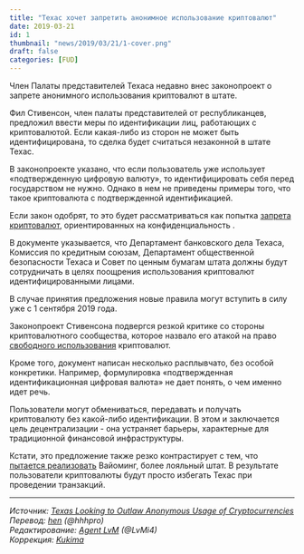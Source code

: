```yaml
---
title: "Техас хочет запретить анонимное использование криптовалют"
date: 2019-03-21
id: 1
thumbnail: "news/2019/03/21/1-cover.png"
draft: false
categories: [FUD]
---
```


Член Палаты представителей Техаса недавно внес законопроект о запрете анонимного использования криптовалют в штате.

Фил Стивенсон, член палаты представителей от республиканцев, предложил ввести меры по идентификации лиц, работающих с криптовалютой. Если какая-либо из сторон не может быть идентифицирована, то сделка будет считаться незаконной в штате Техас.

В законопроекте указано, что если пользователь уже использует «подтвержденную цифровую валюту», то идентифицировать себя перед государством не нужно. Однако в нем не приведены примеры того, что такое криптовалюта с подтвержденной идентификацией.

Если закон одобрят, то это будет рассматриваться как попытка [запрета криптовалют](https://beincrypto.com/xmr-monero-price-prediction-2018-2019-2020-5-years/), ориентированных на конфиденциальность .

В документе указывается, что Департамент банковского дела Техаса, Комиссия по кредитным союзам, Департамент общественной безопасности Техаса и Совет по ценным бумагам штата должны будут сотрудничать в целях поощрения использования криптовалют идентифицированными лицами.

В случае принятия предложения новые правила могут вступить в силу уже с 1 сентября 2019 года.

Законопроект Стивенсона подвергся резкой критике со стороны криптовалютного сообщества, которое назвало его атакой на право [свободного использования](https://beincrypto.com/bitcoin-on-the-right-path-with-its-right-of-use-intact/) криптовалют.

Кроме того, документ написан несколько расплывчато, без особой конкретики. Например, формулировка «подтвержденная идентификационная цифровая валюта» не дает понять, о чем именно идет речь.

Пользователи могут обмениваться, передавать и получать криптовалюту без какой-либо идентификации. В этом и заключается цель децентрализации - она устраняет барьеры, характерные для традиционной финансовой инфраструктуры.

Кстати, это предложение также резко контрастирует с тем, что [пытается реализовать](https://beincrypto.com/wyoming-pushes-bill-into-law-for-property-rights-on-digital-assets/) Вайоминг, более лояльный штат. В результате пользователи криптовалюты будут просто избегать Техас при проведении транзакций.

---
_Источник: [Texas Looking to Outlaw Anonymous Usage of Cryptocurrencies](https://beincrypto.com/texas-looking-to-outlaw-anonymous-usage-of-cryptocurrencies/)
Перевод: [hen](https://xmr.ru/members/58/) (@hhhpro)  
Редактирование: [Agent LvM](https://xmr.ru/members/3/) (@LvMi4)  
Коррекция: [Kukima](https://xmr.ru/members/138/)_